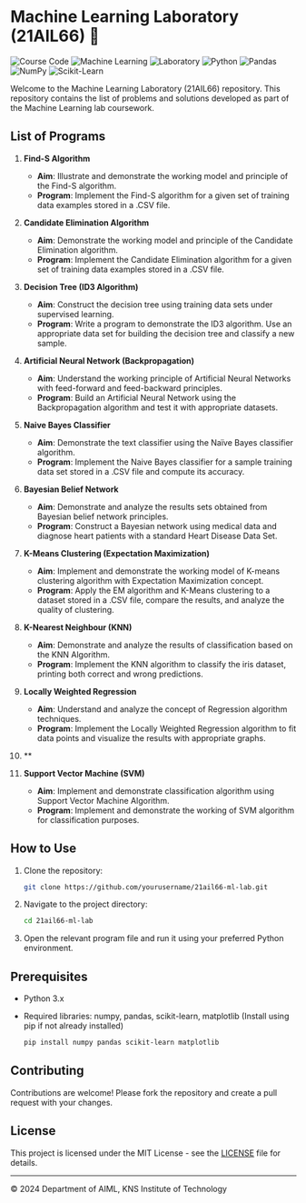 # Machine Learning Laboratory (21AIL66) 🌟

![Course Code](https://img.shields.io/badge/Course-21AIL66-blue)
![Machine Learning](https://img.shields.io/badge/Subject-Machine%20Learning-orange)
![Laboratory](https://img.shields.io/badge/Type-Laboratory-green)
![Python](https://img.shields.io/badge/Python-3.x-blue.svg)
![Pandas](https://img.shields.io/badge/Library-Pandas-green)
![NumPy](https://img.shields.io/badge/Library-NumPy-yellow)
![Scikit-Learn](https://img.shields.io/badge/Library-Scikit--Learn-orange)


Welcome to the Machine Learning Laboratory (21AIL66) repository. This repository contains the list of problems and solutions developed as part of the Machine Learning lab coursework.

## List of Programs

1. **Find-S Algorithm**
   - **Aim**: Illustrate and demonstrate the working model and principle of the Find-S algorithm.
   - **Program**: Implement the Find-S algorithm for a given set of training data examples stored in a .CSV file.

2. **Candidate Elimination Algorithm**
   - **Aim**: Demonstrate the working model and principle of the Candidate Elimination algorithm.
   - **Program**: Implement the Candidate Elimination algorithm for a given set of training data examples stored in a .CSV file.

3. **Decision Tree (ID3 Algorithm)**
   - **Aim**: Construct the decision tree using training data sets under supervised learning.
   - **Program**: Write a program to demonstrate the ID3 algorithm. Use an appropriate data set for building the decision tree and classify a new sample.

4. **Artificial Neural Network (Backpropagation)**
   - **Aim**: Understand the working principle of Artificial Neural Networks with feed-forward and feed-backward principles.
   - **Program**: Build an Artificial Neural Network using the Backpropagation algorithm and test it with appropriate datasets.

5. **Naive Bayes Classifier**
   - **Aim**: Demonstrate the text classifier using the Naïve Bayes classifier algorithm.
   - **Program**: Implement the Naive Bayes classifier for a sample training data set stored in a .CSV file and compute its accuracy.

6. **Bayesian Belief Network**
   - **Aim**: Demonstrate and analyze the results sets obtained from Bayesian belief network principles.
   - **Program**: Construct a Bayesian network using medical data and diagnose heart patients with a standard Heart Disease Data Set.

7. **K-Means Clustering (Expectation Maximization)**
   - **Aim**: Implement and demonstrate the working model of K-means clustering algorithm with Expectation Maximization concept.
   - **Program**: Apply the EM algorithm and K-Means clustering to a dataset stored in a .CSV file, compare the results, and analyze the quality of clustering.

8. **K-Nearest Neighbour (KNN)**
   - **Aim**: Demonstrate and analyze the results of classification based on the KNN Algorithm.
   - **Program**: Implement the KNN algorithm to classify the iris dataset, printing both correct and wrong predictions.

9. **Locally Weighted Regression**
   - **Aim**: Understand and analyze the concept of Regression algorithm techniques.
   - **Program**: Implement the Locally Weighted Regression algorithm to fit data points and visualize the results with appropriate graphs.

10. **
10. **Support Vector Machine (SVM)**
    - **Aim**: Implement and demonstrate classification algorithm using Support Vector Machine Algorithm.
    - **Program**: Implement and demonstrate the working of SVM algorithm for classification purposes.

## How to Use

1. Clone the repository:
    ```sh
    git clone https://github.com/yourusername/21ail66-ml-lab.git
    ```
2. Navigate to the project directory:
    ```sh
    cd 21ail66-ml-lab
    ```
3. Open the relevant program file and run it using your preferred Python environment.

## Prerequisites

- Python 3.x
- Required libraries: numpy, pandas, scikit-learn, matplotlib (Install using pip if not already installed)

    ```sh
    pip install numpy pandas scikit-learn matplotlib
    ```

## Contributing

Contributions are welcome! Please fork the repository and create a pull request with your changes.

## License

This project is licensed under the MIT License - see the [LICENSE](LICENSE) file for details.

---

© 2024 Department of AIML, KNS Institute of Technology
